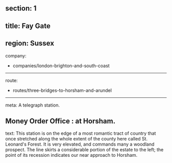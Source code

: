 section: 1
----
title: Fay Gate
----
region: Sussex
----
company:
- companies/london-brighton-and-south-coast
----
route:
- routes/three-bridges-to-horsham-and-arundel
----
meta: A telegraph station.

Money Order Office
: at Horsham.
----
text: This station is on the edge of a most romantic tract of country that once stretched along the whole extent of the county here called St. Leonard's Forest. It is very elevated, and commands many a woodland prospect. The line skirts a considerable portion of the estate to the left; the point of its recession indicates our near approach to Horsham.
